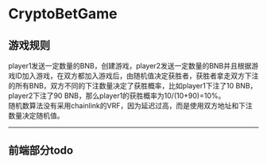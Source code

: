 # CryptoBetGame 
游戏规则
------
player1发送一定数量的BNB，创建游戏，player2发送一定数量的BNB并且根据游戏ID加入游戏，在双方都加入游戏后，由随机值决定获胜者，获胜者拿走双方下注的所有BNB，双方不同的下注数量决定了获胜概率，比如player1下注了10 BNB，player2下注了90 BNB，那么player1的获胜概率为10/(10+90)=10%。
<br>随机数算法没有采用chainlink的VRF，因为延迟过高，而是使用双方地址和下注数量决定随机值。<br>

---
前端部分todo
---
